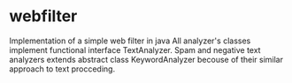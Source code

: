 # webfilter
Implementation of a simple web filter in java
All analyzer's classes implement functional interface TextAnalyzer.
Spam and negative text analyzers extends abstract class KeywordAnalyzer becouse of their similar approach to text procceding. 
